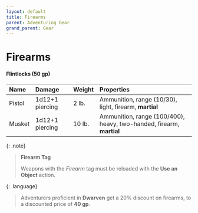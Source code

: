 ```yaml
---
layout: default
title: Firearms
parent: Adventuring Gear
grand_parent: Gear
---
```


# Firearms

#### Flintlocks (50 gp)

| Name   | Damage          | Weight | Properties                                                           |
| :----- | :-------------- | :----- | :------------------------------------------------------------------- |
| Pistol | 1d12+1 piercing | 2 lb.  | Ammunition, range (10/30), light, firearm, **martial**               |
| Musket | 1d12+1 piercing | 10 lb. | Ammunition, range (100/400), heavy, two-handed, firearm, **martial** |

{: .note}
> **Firearm Tag**
>
> Weapons with the _Firearm_ tag must be reloaded with the **Use an Object** action.

{: .language}
> Adventurers proficient in **Dwarven** get a 20% discount on firearms, to a discounted price of **40 gp**.